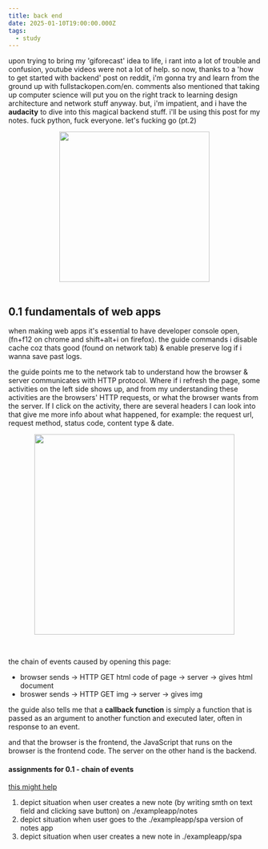 ```yaml
---
title: back end
date: 2025-01-10T19:00:00.000Z
tags:
  - study
---
```

upon trying to bring my 'giforecast' idea to life, i rant into a lot of trouble and confusion, youtube videos were not a lot of help. so now, thanks to a 'how to get started with backend' post on reddit, i'm gonna try and learn from the ground up with fullstackopen.com/en. comments also mentioned that taking up computer science will put you on the right track to learning design architecture and network stuff anyway. but, i'm impatient, and i have the **audacity** to dive into this magical backend stuff. i'll be using this post for my notes. fuck python, fuck everyone. let's fucking go (pt.2)

<img src="https://i.pinimg.com/736x/ef/b5/11/efb5119dc51f634bbca577bae2e03a4e.jpg" style="display:block; margin-left:auto; margin-right:auto; width:300px;">

<br>

<h2>0.1 fundamentals of web apps</h2>

when making web apps it's essential to have developer console open, (fn+f12 on chrome and shift+alt+i on firefox). the guide commands i disable cache coz thats good (found on network tab) & enable preserve log if i wanna save past logs.

the guide points me to the network tab to understand how the browser & server communicates with HTTP protocol. Where if i refresh the page, some activities on the left side shows up, and from my understanding these activities are the browsers' HTTP requests, or what the browser wants from the server. If I click on the activity, there are several headers I can look into that give me more info about what happened, for example: the request url, request method, status code, content type & date.

<img src="https://note.nekoweb.org/network.png" 
style="width:400px; display:block; margin-left:auto; margin-right:auto;">

<br>

the chain of events caused by opening this page: 
* browser sends -> HTTP GET html code of page -> server -> gives html document
* broswer sends -> HTTP GET img -> server -> gives img

the guide also tells me that a **callback function** is simply a function that is passed as an argument to another function and executed later, often in response to an event. 

and that the browser is the frontend, the JavaScript that runs on the browser is the frontend code. The server on the other hand is the backend.

<h4>assignments for 0.1 - chain of events</h4>

<a href="https://fullstackopen.com/en/part0/fundamentals_of_web_apps#forms-and-http-post">this might help</a> 
1. depict situation when user creates a new note (by writing smth on text field and clicking save button) on ./exampleapp/notes 
2. depict situation when user goes to the ./exampleapp/spa version of notes app
3. depict situation when user creates a new note in ./exampleapp/spa 
